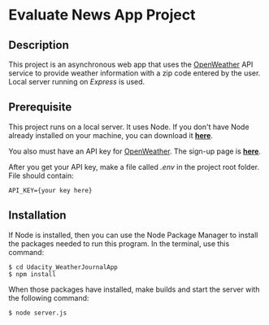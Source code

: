 # Evaluate News App Project

## Description
This project is an asynchronous web app that uses the [OpenWeather](https://openweathermap.org/api) API service to provide weather information with a zip code entered by the user. Local server running on *Express* is used.

## Prerequisite
This project runs on a local server. It uses Node. If you don't have Node already installed on your machine, you can download it [**here**](https://nodejs.org/en/download/).

You also must have an API key for [OpenWeather](https://openweathermap.org/api). The sign-up page is [**here**](https://openweathermap.org/appid#signup).

After you get your API key, make a file called *.env* in the project root folder. File should contain:

```
API_KEY={your key here}
```

## Installation
If Node is installed, then you can use the Node Package Manager to install the packages needed to run this program. In the terminal, use this command:

```
$ cd Udacity_WeatherJournalApp
$ npm install
```
When those packages have installed, make builds and start the server with the following command:

```
$ node server.js
```
